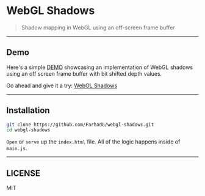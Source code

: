 # WebGL Shadows
> Shadow mapping in WebGL using an off-screen frame buffer

---

## Demo

Here's a simple <a href="http://farhadg.github.io/webgl-shadows/" target="_blank">DEMO</a> showcasing an implementation of WebGL shadows using an off screen frame buffer with bit shifted depth values.

Go ahead and give it a try: <a href="http://farhadg.github.io/webgl-shadows/" target="_blank">WebGL Shadows</a>

---

## Installation

```bash
git clone https://github.com/FarhadG/webgl-shadows.git
cd webgl-shadows
```
`Open` or `serve` up the `index.html` file. All of the logic happens inside of `main.js`.

---

## LICENSE

MIT
